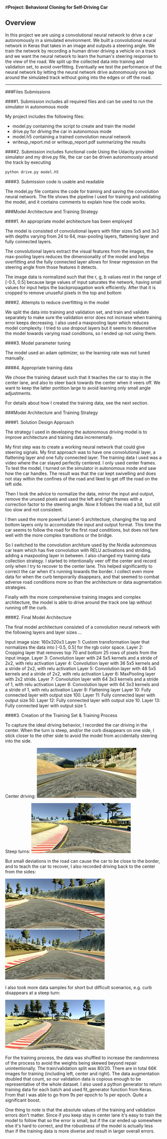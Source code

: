 #**Project: Behavioral Cloning for Self-Driving Car**

Overview
---
In this project we are using a convolutional neural network to drive a car autonomously in a simulated environment. We built a convolutional neural network in Keras that takes in an image and outputs a steering angle. We train the network by recording a human driver driving a vehicle on a track and we want the neural network to learn the human's steering response to the view of the road.  We split up the collected data into training and validation set, to avoid overfitting. Eventually we test the performance of the neural network by letting the neural network drive autonomously one lap around the simulated track without going into the edges or off the road.


[//]: # (Image References)

[image2]: ./writeup_figures/center.jpg "Center driving"
[image3]: ./writeup_figures/extreme.jpg "Steep turns"
[image4]: ./writeup_figures/recover1.jpg "Recover Right"
[image5]: ./writeup_figures/recover2.jpg "Recover Left"
[image6]: ./writeup_figures/difficult.jpg "Difficult"


---
###Files Submissions

####1. Submission includes all required files and can be used to run the simulator in autonomous mode

My project includes the following files:
* model.py containing the script to create and train the model
* drive.py for driving the car in autonomous mode
* model.h5 containing a trained convolution neural network 
* writeup_report.md or writeup_report.pdf summarizing the results

####2. Submission includes functional code
Using the Udacity provided simulator and my drive.py file, the car can be driven autonomously around the track by executing 
```sh
python drive.py model.h5
```

####3. Submission code is usable and readable

The model.py file contains the code for training and saving the convolution neural network. The file shows the pipeline I used for training and validating the model, and it contains comments to explain how the code works.

###Model Architecture and Training Strategy

####1. An appropriate model architecture has been employed

The model is consisted of convolutional layers with filter sizes 5x5 and 3x3 with depths varying from 24 to 64, max-pooling layers, flattening layer and fully connected layers.

The convolutional layers extract the visual features from the images, the max-pooling layers reduces the dimensionality of the model and helps overfitting and the fully connected layer allows for linear regression on the steering angle from those features it detects.

The image data is normalized such that the r, g, b values rest in the range of [-0.5, 0.5] because large values of input saturates the network, having small values for input helps the backpropagation work efficiently. After that it is cropped to remove unuseful pixels in the top and bottom

####2. Attempts to reduce overfitting in the model

We split the data into training and validation set, and train and validate separately to make sure the validation error does not increase when training error keeps decreasing. I also used a maxpooling layer which reduces model complexity. I tried to use dropout layers but it seems to desensitive the model towards varying road conditions, so I ended up not using them.

####3. Model parameter tuning

The model used an adam optimizer, so the learning rate was not tuned manually.

####4. Appropriate training data

We chose the training dataset such that it teaches the car to stay in the center lane, and also to steer back towards the center when it veers off. We want to keep the latter portition large to avoid learning only small angle adjustments.

For details about how I created the training data, see the next section. 

###Model Architecture and Training Strategy

####1. Solution Design Approach

The strategy I used in developing the autonomous driving model is to improve architecture and training data incrementally.

My first step was to create a working neural network that could give steering signals. My first approach was to have one convolutional layer, a flattening layer and one fully connected layer. The training data I used was a video where the car stayed perfectly centered. I only used center frames. To test the model, I turned on the simulator in autonomous mode and saw how the car handles. The result was that the car kept swivelling and does not stay within the confines of the road and liked to get off the road on the left side.

Then I took the advice to normalize the data, mirror the input and output, remove the unused pixels and used the left and right frames with a correction factor to the steering angle. Now it follows the road a bit, but still too slow and not consistent.

I then used the more powerful Lenet-5 architecture, changing the top and bottom layers only to accomodate the input and output format. This time the car seems to follow the road for the first road conditions, but does not fare well with the more complex transitions or the bridge.

So I switched to the convolution architure used by the Nvidia autonomous car team which has five convolution with RELU activations and striding, adding a maxpooling layer in between. I also changed my training data collection strategy. I started to intentionally veer off the center and record only when I try to recover to the center lane. This helped significantly to correct the car when it's running towards the border. I collect even more data for when the curb temporarily disappears, and that seemed to combat adverse road conditions more so than the architecture or data augmentation strategies.

Finally with the more comprehensive training images and complex architecture, the model is able to drive around the track one lap without running off the curb.

####2. Final Model Architecture

The final model architecture consisted of a convolution neural network with the following layers and layer sizes ...

Input image size: 160x320x3
Layer 1: Custom transformation layer that normalizes the data into [-0.5, 0.5] for the rgb color space.
Layer 2: Cropping layer that removes top 70 and bottom 25 rows of pixels from the input image.
Layer 3: Convolution layer with 24 5x5 kernels and a stride of 2x2, with relu activation
Layer 4: Convolution layer with 36 5x5 kernels and a stride of 2x2, with relu activation
Layer 5: Convolution layer with 48 5x5 kernels and a stride of 2x2, with relu activation
Layer 6: MaxPooling layer with 2x2 stride.
Layer 7: Convolution layer with 64 3x3 kernels and a stride of 1, with relu activation
Layer 8: Convolution layer with 64 3x3 kernels and a stride of 1, with relu activation
Layer 9: Flattening layer
Layer 10: Fully connected layer with output size 100.
Layer 11: Fully connected layer with output size 50.
Layer 12: Fully connected layer with output size 10.
Layer 13: Fully connected layer with output size 1.

####3. Creation of the Training Set & Training Process

To capture the ideal driving behavior, I recorded the car driving in the center. When the turn is steep, and/or the curb disappears on one side, I stick closer to the other side to avoid the model from accidentally steering into the side.

Center driving:
![alt text][image2]

Steep turns:
![alt text][image3]

But small deviations in the road can cause the car to be close to the border, and to teach the car to recover, I also recorded driving back to the center from the sides:

![alt text][image4]
![alt text][image5]

I also took more data samples for short but difficult scenarios, e.g. curb disappears at a steep turn:

![alt text][image6]

For the training process, the data was shuffled to increase the randomness of the process to avoid the weights being skewed beyond repair unintentionally. The train/validation split was 80/20. There are in total 66K images for training (including left, center and right). The data augmentation doubled that count, so our validation data is copious enough to be representative of the whole dataset. I also used a python generator to return training data for each batch and used fit_generator function from Keras. From that I was able to go from 9s per epoch to 1s per epoch. Quite a significant boost.

One thing to note is that the absolute values of the training and validation errors don't matter. Since if you keep stay in center lane it's easy to train the model to follow that so the error is small, but if the car ended up somewhere else it's hard to correct, and the robustness of the model is actually less than if the training data is more diverse and result in larger overall errors.
